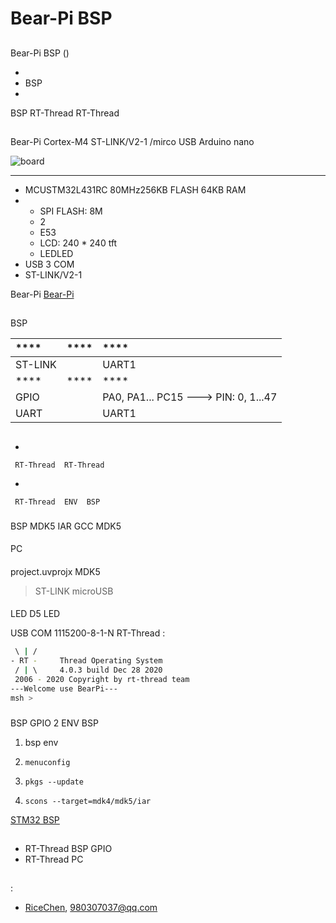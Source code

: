 # Bear-Pi  BSP 

## 

Bear-Pi  BSP () 



- 
- BSP 
- 

 BSP RT-Thread  RT-Thread 

## 

 Bear-Pi Cortex-M4 ST-LINK/V2-1 /mirco USB Arduino nano 



![board](figures/board.jpg)

 **** 

- MCUSTM32L431RC 80MHz256KB FLASH 64KB RAM
- 
  - SPI FLASH: 8M
  - 2
  - E53
  - LCD: 240 * 240 tft
  - LEDLED 
- USB  3  COM 
-  ST-LINK/V2-1 

Bear-Pi  [Bear-Pi](http://www.holdiot.com/product/showproduct.php?id=26)

## 

 BSP 

| ****      | **** | ****                              |
| :----------------- | :----------: | :------------------------------------- |
|  ST-LINK  |          | UART1                              |
| ****      | **** | ****                              |
| GPIO              |          | PA0, PA1... PC15 ---> PIN: 0, 1...47 |
| UART              |          | UART1                             |


## 



- 

     RT-Thread  RT-Thread  

- 

     RT-Thread  ENV  BSP 


### 

 BSP  MDK5  IAR  GCC  MDK5 

#### 

 PC

#### 

 project.uvprojx  MDK5 

>  ST-LINK  microUSB 

#### 

 LED  D5 LED 

USB  COM  1115200-8-1-N RT-Thread :

```bash
 \ | /
- RT -     Thread Operating System
 / | \     4.0.3 build Dec 28 2020
 2006 - 2020 Copyright by rt-thread team
---Welcome use BearPi---
msh >
```
### 

 BSP  GPIO  2  ENV  BSP 

1.  bsp  env 

2. `menuconfig`

3. `pkgs --update`

4. `scons --target=mdk4/mdk5/iar` 

 [STM32  BSP ](../docs/STM32BSP.md)

## 

-  RT-Thread BSP GPIO 
-  RT-Thread  PC 

## 

:

-  [RiceChen](https://github.com/RiceChen), <980307037@qq.com>